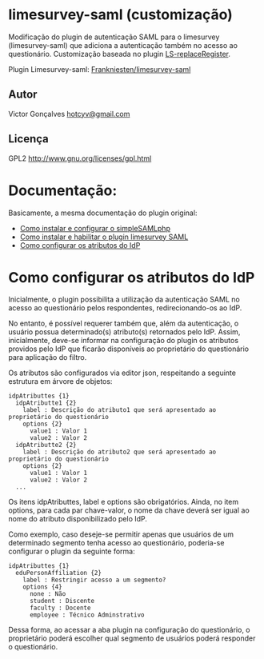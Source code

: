 limesurvey-saml (customização)
==============================

Modificação do plugin de autenticação SAML para o limesurvey (limesurvey-saml) que adiciona a autenticação também no acesso ao questionário. Customização baseada no plugin [LS-replaceRegister](https://github.com/Shnoulle/LS-replaceRegister).

Plugin Limesurvey-saml: [Frankniesten/limesurvey-saml](https://github.com/Frankniesten/limesurvey-saml)


Autor
------

Victor Gonçalves <hotcyv@gmail.com>


Licença
-------

GPL2 http://www.gnu.org/licenses/gpl.html


Documentação:
====================

Basicamente, a mesma documentação do plugin original:
* [Como instalar e configurar o simpleSAMLphp](https://github.com/Frankniesten/limesurvey-saml#how-install-and-configure-simplesamlphp-as-sp)
* [Como instalar e habilitar o plugin limesurvey SAML](https://github.com/Frankniesten/limesurvey-saml#how-install-and-enable-the-saml-plugin)
* [Como configurar os atributos do IdP](https://github.com/hotcyv/limesurvey-saml#como-configurar-os-atributos-do-idp)

Como configurar os atributos do IdP
====================
Inicialmente, o plugin possibilita a utilização da autenticação SAML no acesso ao questionário pelos respondentes, redirecionando-os ao IdP. 

No entanto, é possível requerer também que, além da autenticação, o usuário possua determinado(s) atributo(s) retornados pelo IdP. Assim, inicialmente, deve-se informar na configuração do plugin os atributos providos pelo IdP que ficarão disponíveis ao proprietário do questionário para aplicação do filtro.

Os atributos são configurados via editor json, respeitando a seguinte estrutura em árvore de objetos:

    idpAtributtes {1}
      idpAtributte1 {2}
        label : Descrição do atributo1 que será apresentado ao proprietário do questionário
        options {2}
          value1 : Valor 1
          value2 : Valor 2
      idpAtributte2 {2}
        label : Descrição do atributo2 que será apresentado ao proprietário do questionário
        options {2}
          value1 : Valor 1
          value2 : Valor 2
      ...

Os itens idpAtributtes, label e options são obrigatórios. Ainda, no item options, para cada par chave-valor, o nome da chave deverá ser igual ao nome do atributo disponibilizado pelo IdP.

Como exemplo, caso deseje-se permitir apenas que usuários de um determinado segmento tenha acesso ao questionário, poderia-se configurar o plugin da seguinte forma: 

    idpAtributtes {1}
      eduPersonAffiliation {2}
        label : Restringir acesso a um segmento?
        options {4}
          none : Não
          student : Discente
          faculty : Docente
          employee : Técnico Adminstrativo
      
Dessa forma, ao acessar a aba plugin na configuração do questionário, o proprietário poderá escolher qual segmento de usuários poderá responder o questionário.
